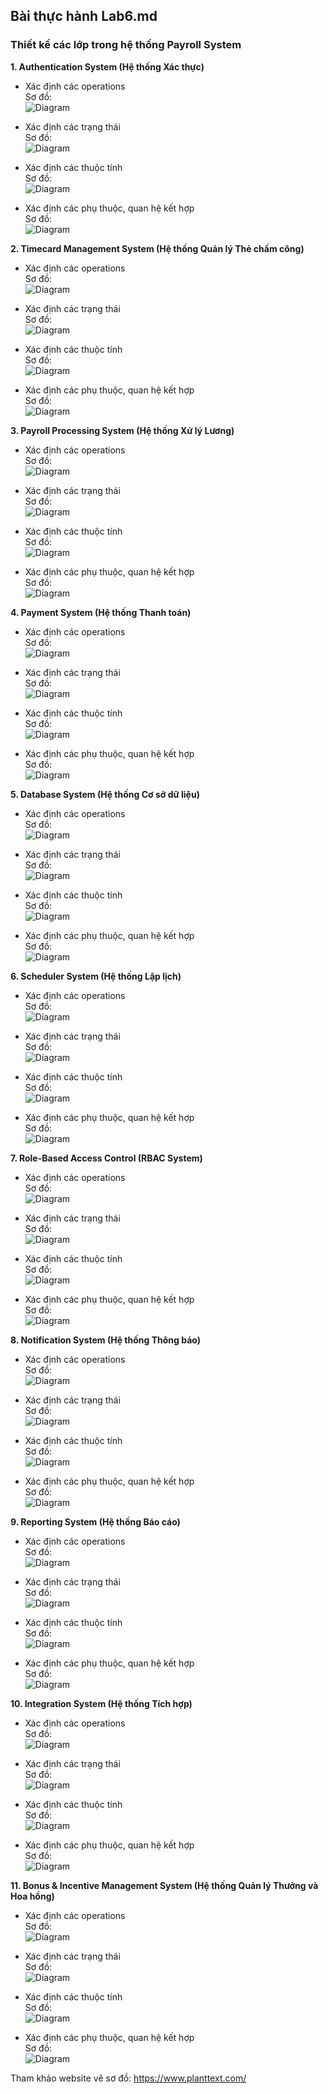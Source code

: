 ## Bài thực hành Lab6.md   
### Thiết kế các lớp trong hệ thống Payroll System    
**1. Authentication System (Hệ thống Xác thực)**   
- Xác định các operations  
Sơ đồ:  
![Diagram](https://www.planttext.com/api/plantuml/png/b5HBRi8m4Dtx55Ot9H9S8488WYgLgfKG7tNjEjF48jYHxO2YYfDrqIFr2hMn0oQ1glNAUJFp_DwCu-_Fhx7IHEfgMo1qZnDHyPJ86fM4RaW6-Av1xl07mcRHWYY5dqN6-5HmBKLHWFGnjmeRwrKA92TRYF5IIyQpFYvDuLx8j46YPXFKxaZ1Kg9XRQfdlApqttWI8GeW_4XqG0Vhn8ix6_70fOz9fNFWcb6YcU1Ba3j6uS8DEMV0_yMubG47QUgVNbShiG7Nd1XRazUQC1nI2IPzDBgkhnU5HXzCMDUE3JbNTdioqTRiuKRu8r5vAsIwrCuE95doNneHylKlgAAktXV2pMn2sHuvgSz0MpYfr_x4pj6Hj-xTblRwpBsOeD5zp64_xqvh9rZgXCsu1lbEg65U99CfNjPAmnQn1iOp2plqf8_cG3SBuxAdxMIxT_j8lO3YE42LirAXziyp6DmOD8xT_VEVw7gIBGzR5xkPDxszNHJwCKNoZL3lEQHhw1jUXT0OU6eVZ1y0003__mC0)  

- Xác định các trạng thái    
Sơ đồ:  
![Diagram](https://www.planttext.com/api/plantuml/png/Z5JBJiCm4BpxA_QCr1_e0RNq189BU1qG1nDlMgkENTPEgWhropZmIVm2VZGqTHD1ZhixuzcPLRu_lsRMSN9DhHXxkNY5oUGIverReNQov4uQVR-p3ckOmXtNV8d4c4Su79xwOE2_ZkZMBALU6Et8AEMH_TwZHUeO-_MC5gcL9R8uaj6DZtknAww5Gb010eJl3LeNIOO1cI9Fq78bHTYpyMNDQmJF21jkxTQG-8CgB3Frpxg6DDmyFu0pQzH3e6HRm1HNyyMlrniohHIOS50P0hypGeiagmEKxRiaSbzEGoYmHDbY72gI4L5Rh0uOD3H_tCbBsN8I7S8B74biFt8d1vTEDJuTp5uGYZ3BbVrV14F0yG10LedqgAuV-gccL0tzQrqPpsQTeIIXZgqe2yhZon6UmSx4H93qBQgp67i7aBaJKjyLuG2cKAwmNAThUECM1PZymdhZPwz7N7GHgPRMUW4sA9YX5k4Vy0C00F__0m00)

- Xác định các thuộc tính  
Sơ đồ:  
![Diagram](https://www.planttext.com/api/plantuml/png/h9HDJiCm48NtESMegoAH2tY1-iC246pQ8jPMCYHHtN7nEAqGucGiE19Nm77wOpSjoW8lu_4tRvwVy_FrFM8hZQrNAbdBR2aBXC6ujYMIhJ9fAqqmVsUBgm5y90cubId938-wg6YgoHgj51gt2OTLIieL-eePljN8TbWp6f8h532tfgBY6jQEijKctt-v4h0xmMjDZ9xt6RPyTemdIKvYs2w5KtQmjMzo9xdiR0DifAfoQR4XJmtcpT1ISJ-r4wqLIkhgZEsRezbK6KO6oME5xzslOKT-WOJ68HvU5WkzHF8OuNsAopisTloxlnLGaVq7LrDmYS3BxQDBZdIu8DgQpm1jCznbucmodhOPZKpEIioMpR0pfsSOCSwwSvheDDTRIcykNAVOfPn1DUV0j45dZpf_P0yCSomE6MJlE6J76FP0nMOAfyBMXZWCMFE2JVYc_YO6PWfWf9nR--5L6t-phQyzntICCEjE6EM7sEx8YVD_v1erlw1V0000__y30000)


- Xác định các phụ thuộc, quan hệ kết hợp  
Sơ đồ:  
![Diagram](https://www.planttext.com/api/plantuml/png/Z5NBRjim4BphAtYhKiJ9tGYCs8w1j6YBmaxGCokk9Q8IgPAK7Q7eb_NGJ-elTFcoATaEueCXB7U6iplayj-Vl_VQK6MwfiwoT-G1jbm0AMggDMX21IEc0gv80wQIp4TQ9LjGXeEsa4-ov68fXL6oha6HV24xmQZghp97SvBmAoFkLzjutcbGWZOm9HkZk2YlIOkWlLGiHgxYnn4dEvCR-GD4ahEJd6M_hQ9dfFnC1Isjch1n59EkHI650ch0hhnDZTl9GndKa40_O1eNPfY37MKsOz4_1_QJRH1Wrm9WHslEKD7Ni7L-HiD2oXgey0NFEpH965vGmwNOWDhn0aWUFcBfvxDY4-XnzLJVsJP42HvVWW25s2ThYoFmDOtTYyNvlB69Wx8idEGh56NwrB-WUKAIbYUHL7W8H_MFL5SZFHhCQtrEVDo1ujl-pQPy_FRaQXnNS8Z7AWOz236kTGTiRgRa0NiLWl3ISWLw42MOkd9nbeyLh5wCxKPDDhqsqEWC-mHgIz7rzMA-zD730OZ6h95XwCirmLrbfmguLEiQQdUeTCLRJVRSL7WpMX0CHD4JgfJSwsmy1oQJsOKpEILtT-ZaR9QTNxV8z28VyzDep7BBZGk-odWmnkR7utmRsu9GUzFAKa7feDYKOz4NQELaCgJrChGdMygcbPgVaZdLxyTOkHS1UART4BtMmUlBTIRUMrgSvZlESDWxp_q6NwJ1uIxmdoXULeR8xSaOdv97V0ng1DfBvwVvhP_DMCtF3hJHDoEEeMd-A-1n23EhbzQ7HsRBaNrCSUd4H35qiEva5VuTSuqClkBIc3ZfjQsISg5nE1IT0fmlMwaQJqY_smATvE5MDrbsZoVUFgJ_0G00__y30000)


**2. Timecard Management System (Hệ thống Quản lý Thẻ chấm công)**   
- Xác định các operations  
Sơ đồ:  
![Diagram](https://www.planttext.com/api/plantuml/png/f9LBRjim48RtF0MHJMt0kO1W66dQ13NGHH07w9gb9ZPXYXJ8aGkXoCcww95wXPAKIBqR0zL2i8Vp-3yEEVhpw_UTHMQmAYGX7-YzhbJEJ4rAni_i2FGcMcxeJqBTmoMpbhw80ZWp-IUjq6WfmRJBpNC4Z1wFsZmKfTGrm0hQ7_iyeqBXEajvUh6s-bw853wEsL1iLxfWb-TUQmbCXJHlvCsZjD8wajOm3t80Sn4S1XHLcJE4_r3IF1ScnI3HbN7RBJVWudQxiShLkW_we51WtTlB8Lb26kblhQ7xdrsPZFftz5Nvn8OQcVoYAsCp-Yerm-IBHe0pVXKMjx6iKsNg7Lb4cMxdICbcA68z3nlAZ8Y3BM7dOuwJH_YcpHdo8KWEbXjHej0gemS7fOxB-aEHLTwJEysxcKkv0F8CfRO2zOIcMqX8bbtWcbFKkuRltxtcjFyxRL2-LmZcbN47_h72ask_uCmJqaDj4GeYeWFT3nsQzOJXvCNHy6XqyQBFe5RetsclCXez9hMVMEqd3tqoceErpdkcVklK-OmaM7V68gVh8hi2FpOk2MlQ5V--SzqKAs1qk9p0pXHAF8CC-sLFehHaPjRUtavc0irePQ7pZkQ-Q-ye1KrW64TBVmWypSRDjo_pZRE9prymjYHoAKESYLsQnGnBBSn2ysoQmaCTFTJ-3lWePuGkZ90xbyP__lu2003__mC0)

- Xác định các trạng thái  
Sơ đồ:  
![Diagram](https://www.planttext.com/api/plantuml/png/V9HDJiCm48NtFeNNI1NxBb0HI8W54chf2h4moRIrbDXXF4bL8Kx6WYDn1SP9y-FOfQlMzllo_Duqlzy_AqSAgIuB8LwltkHYSIDVT0cPmln96RM74WnjJewWb4lPBQ4Gh2AuVF9JIFxCWNVM4DgYO41gUmFOw0oIUskehDDayIJQ_HYPGh7ZWp9v0PBE6nBXemP70QG_dNuWGvnguBgkSd_dWSI_L82PI3p9Ns4fjI50bP4yQZgqcdVb8Bn459-NFwkJlzWpsWoSqsO_bE30vF_OID9kQphmYiuKQMi6r1v8rex3qsPdiMmtnTUytad8OR5ho40tiEuoPHvs2w6x8FEPP0oAdt_q2hBHG4I6-i92DzkseFuC8wikEyaZ82-sDrEDXX2eHjD3O1vvP6fIV-XhmsjmxuFWxlptMJpQZ7FXTUFvo4mdHt1rGQE3PBcXXmUWBVVyo3LtDDJ0FGtT-_X7MmsWtfrnBMOgZqora32JIyER79zpDEdPyRwgZjPNmRZfACsIwakFsbhntyQ_v_u0003__mC0)

- Xác định các thuộc tính  
Sơ đồ:  
![Diagram](https://www.planttext.com/api/plantuml/png/h5JBJkD04BpdArgSWaJ4tOSLQDa31oH45d7kjJl927l6EzqEYbPy6GS-YL-Wn_WnapXeaV0XZvvELVLKLzvUNYzOq4jJbRCQyqTS4vpyDXNbw0kuGQk5Ygp0SiT2rGdycyr0dxn4PkWRVpehtfKbUJs7uTcWBKhgc-xeRqCiSwhgqks8hgyoC5REe42X3AxqzHGo6DkvTfQfnNkUObsItvgS4igc3cXzny2LmQ_kqnb8TwY4EDA5Ru5-wqmHuNaIRsZxEUBq007nkFWxgXqRSNwNw6SSkGB0_4jgroJ9ZxzBR3YDP2vWpyFeP8IFYXlNU7vm_f6A35QbGpdawXKcF0sJF-ImM2d7KfsnwwYi6vYMZrpynrubF9e1QNW2io9cZS1nsCj6DfeFawCOPpzIaZYgdjo7AUpApQDnmkNt8yUe4v5Q5Ex9BduSx7tM1Oo7bTPrRJF62LJVluyJhM0hYJpcml1aP1Din3_OfUyOqEJisP0PRkrJv9LBO2BUVKdjecLgX_F4voFGC63Hx-b_tDFWT2kfyPRrlIk9W_lhJuUxnLt0lVKkrnrGxuVvc6onBqdTkz1o-1jz1m00__y30000)

- Xác định các phụ thuộc, quan hệ kết hợp  
Sơ đồ:  
![Diagram](https://www.planttext.com/api/plantuml/png/Z5N1Rjim3BtxAtYREop1paOHjDaATC0m56s7dLcRSOJAaYVAwOnXNxR3Fcc_CCgs4YUrr-OGnERZuoCVfVpz_UU2FJhVL3f9ti2zgYX7LtomnZkhDJb8rxOn1RhsBCarCazXVYRGVKhoCPfILMlR4dqgCb36dsNxn07Sr0LwskFzyEE0avITLKNoQwpiZjnEvGJfKFvKLOn7IRMpEJ6_eaoFtw5MB-jQMwi9pP2JeyuRBKdNjd4ydR7H5lrnAxTKMrRUkXRIZ-WHBlCWzRIZ4ImsnRYZ5plPA5Eiswkz3Vzpv4WNf5V6A__CyA7y0aw8ublnGn5dy5cnFuz9GkNQrI09Y_uv3TZsKBzxUQn-FzDxwr7tWvqUOvSyfxaFHk71s0narZIys0RURzOzKX6vzviyLVFgXoTdKCDTovugJgHzSXkKXRji_5RQKZbwPKqVtniMj-ehaqkzVIIJmPsCovIZPP8A1xeRRCFXkkdNLu0dZDmyLCg_zlJSakvayLRL34_ARw6Wcan19cy1dRDFd4mSxCLYzUnaPN1-tZ2jLibfP8mURMr8m6wrHpcZ-3Yj0zVaM7PeX3x2z9u6u1Q54jBto-NRiz3cPLawAhjEmOrQFl3OnMA29vUEKPcWRspoc69sF9E-1zBeESYmtCoqvbmE-Rt3lQGlrXCdHhx1gNBhmMwcxk4Chj4KcbYaVs-8FSF6EeZB0HKQBAaIkSiPieF9WoRX4ihz0lE1J1vnZkR8_QWf93mW4tHRZdatsYE1FCSdB4BfY4NwYOHtGfVhff3XnIkeK-p3lJ5B6BqViSfrgNQgQCJuK22IBPFaGWvA-8Fy1m00__y30000)


**3. Payroll Processing System (Hệ thống Xử lý Lương)**  
- Xác định các operations  
Sơ đồ:  
![Diagram](https://www.planttext.com/api/plantuml/png/Z5LBRjim4Dtp54GsjG7d0a8G16bJr8i2XTqBJEMnGvGY1NBSGYXoiYvwf5wXb3YKB95Egeti-Rvvyz7VttyUF86ZSwE5U2SVxTaSm7MYXVexd53U9CcD_2LaU6eDtiilq3chzNjhg7-ZOsryQj3rMGCXcwsmQRNj4BU7IYf3woe5k70weK4NV7ROMaS5bwWOF5x4Iu-MqqzWML36og3i5QnxqA7C5Qa6Qt0XwrV-jP6rRHhblRAcaaTjWJOIjBO_mTJ8aZM_BoBVtTKEG-3x-np2QdrPnvCXHTr4oWptY7R124k_WMVeSmGPPfOlWREOB84knSchMBPcasFuFygouXiqj4VtGzKuSN0X7AbedQtHUzQksWXi930quz5QZM2AHLn4N2r0y8p5vF7F6_pxeUuFIA2qh-IUd3AdF6rvgZTbTmQrDOJk23rXQHRbPp1XqliAvBxpX8rGoKfkazLa56t64av8oUQZTKyCfh1hoIe3mlGLaYTYvncLKQJY9NYhLSjKaR90Ho7PgCiAZ4U4epFhXQJSw5dpnw9Z-qVENn-0ONC-sRFpyyLv3YBTxGAO91-IxJ0SWB0M_bcrNkHtzFQsS2va9SyUhvbdR5GZ3rwwMEWLptdJgh5TNhPH8t8iW-FLKUjpavVfZCe345m9aWvSDHrXpmiX5ejV1CjNO0vswJKbcPaFTpOZhdVWhIzmo9e5zC0eA3C63HGUhMk67WlnWERGVrh_0G00__y30000)

- Xác định các trạng thái  
Sơ đồ:  
![Diagram](https://www.planttext.com/api/plantuml/png/Z5LBRi8m4Dtd55vNS04M5HMLkgg4IdTL5rOoG2H_g3C18TIJTT4ZzGfrdCJnBoHiIZtptZpFF0z_Fx_h2gd2chCi-tZu9Clb8zdIgvACRPNCeQfASTXTAmHELkIL2de0bMKQX32QUCk8_WHq6ocm-QlXgIXbUSqeoYZAGU0ErBdCmGkzmKagV041oi1CCAgLhg6lSgIYO41EROWe-AgXGezaI6z8taiEELL5smEZgc_B0P1W5oO5HNg7PYCvBtMpfF3WkJsU8dXYJ5weoC73q_vq2jwqRwMlYxKI9EzYKFIDyDeO3JOUYUQgG1XuSnhsqSqSgfzQNWlIez0D4FjIyUdwmTpD_SrtTvXDYc4AiwCM19YPvTr7qT_Vq9ZkVmSFnB7ZBV1m3kKPkhItjdT6cpbFkZED6Uwrb-hI-11bucr5oWPp-ChwG5z74rkpM5bx9Rar_iBnyCACr7hIC4UCSzpewdMz56oOTb1TZYOi047nKe3H4TgD0nvbqKxQHwRSqTcwgXaESa9R-NgwSsYpKWvjP3ak3G1J9hKoHdTIQ3DK9PpXMPkp9JN_9dQMbnd9yFEjYcYbpQkUMddtwuS8go3SYVC497Rc_Ve18733sEzVzs1jTVzfEwM7j543z7NNUkSqlzd_0000__y30000)

- Xác định các thuộc tính  
Sơ đồ:  
![Diagram](https://www.planttext.com/api/plantuml/png/Z5N1RjGm4BtlLunw0cdR3yW1LG84782gMmckKsTs4zMnW-sqh11Vm0dn0wnG3o1LeXAdHeX3KFyZNy0lCCacsMJZfUIGMEFnl3TlPfm_-Qz3wz2uB96J5CKPBWZsZd1fj9HmPBGWQsErWDdIEahsuDra0lm8YTP2u_TGArTzoV0sT4-4AfJK-1pJcuoikqT9AlMIA837pMeAAIwFoCGw363c3AFTXm2wSpRLob8TzxqF7AN893ez11UDcMOeqIozk2vEIA1Xs9DcDGMXaoJcb1apWBdKwAQ0KkeBL2n5OwhurGilguIKcv4vZmKDAALhDHiFBoDCTAPS1vokNP-JYqRYL1kxnJccL1ltX1IPaJIBjNLJcShLIyVMslMI7XmPexOozk3s8SJbo_ahehCsWTwUqmxbKvqPkrFGbiqWPcR9F7iKGAnSpwem8Gy8C_QP1ydrx5xHTxPVMu81FPuebraFPiBrvmdxPzH-OVylgZEeB0h7JTiNnK-tgjmWR5lu5txrTiaKKfZLa7QyfyWndgUaumjZFzGNQl-1Pve3CEixmpOSkfbcqBkZzQSm04igj6rfsy1t1DcUeQ2Rd3fIVKEQpIICCsW3TMCHL8rhktk7HyFX7MUxzWysLredo5oRzdW_tIqLkcRQba5eDOzDiX5qE-EjuZJDmqmCrJJMsTSqwlDAEm8JBo87UkujwKbnfI8U-sAbGDv-lrtnhoKiysla9Yw-AN1HUPE3uFTb0gBueHPJY3H2LEQVsFMy-0mfhoz1i4Twu4STblvriHBm-sEPVs3aAi3RChy2MVpaI0q3His_2lvWIyuNUTmF9-NDIiDfUVE5WxJfL12d1Ti5lmuctFc7h7hrV_qB003__mC0)

- Xác định các phụ thuộc, quan hệ kết hợp  
Sơ đồ:  
![Diagram](https://www.planttext.com/api/plantuml/png/Z5LBRjim4Dth5DpL0U8SG0YCj4sR56YAeiu5M6ai4wL8bpDsOWGzMHSzKg_GuI-Y9Hce5vOqdC_ZUpFatzz_Rf2aetslg-gD-2gFpchztXhoJt1YySxkJIlTyQ9gj4ISSNcfHFZjd6q0CJaieDzfUmJurDP26RgenS6gDlbsOC19WkJy3NRMqKn8NAX-bU2aRlPQacLm2SKOs-2HiJN916kfUJCBKZqqqd6Tn_HsAHhRzmfHMLEBZRQIBeNKsZv9mzjAfelqV4NKWw4rk8DgO0vEkJpboQ-EDyr5UwQSXe85RGYKmXw0jhQT1lV1NeirEMMw71tGHYxl8lDsHjgnmyj8hAHIAqdMuhD2kaw4tx9bDLBhWo552Z3bpZIdf4l1Ut3AyneIvMMESiVLMBH7IrBVsxt3HId0YUWUmv3yb9PanQ1zJX1j4uMJVT8CivYuzWoYICChc8Qx0hoWKPEK29u3cHlhUac5NX-LXiJWCu4pKelr4Gbwh7Wdu3QIModJzI2Dx20qMV0f9AFiCpDLUSdN6PBcTZtDbBhrqKc3iY4cv3yxzYHtf8HtEChke05rW4B3r5w5PTJ4J3w3mAtQeNXIj1KjxC2qO9gZaCxP9wocPzHokPev7MfnVRr7MAtEHvG3xDsLuQvc-S_6Z8TeMcEex_rV1-F4iInR8ediHI07-yDxZmiE80QwVG0oIMTHdsqe7xa1QhOSolI_xJe7NL20jIkacCbhbylJtVb1aChWW28ChVTB8-Ezycc3iU8Now-LuN_XLBSbOJSpTr0jxgLfDQ3OnJL6ztCFI2ZOBgnhjlmHqkQEPdQkpkGjEoH_S60yFyHtYS0fZSYN29PtnsKeE1mhCpLEUofI7e3xXNI2Hzm9Ag_ccSjkaxpJlhlBH8PKyRmf-GdVLrLrmutXx_z_0000__y30000)


**4. Payment System (Hệ thống Thanh toán)**  
- Xác định các operations  
Sơ đồ:  
![Diagram](https://www.planttext.com/api/plantuml/png/b9HFRW8X5CRtd8AugIwymCGOqwOBDyRe2IY-gKG6A31D9eqdww97wXKA35AOih2i9k_Vz-DxPBu_lpR64ctxZYFqW1zbBqv43qWHUY6lW6Uto0n_8EmEvSGOl2T31y8-IM6rv1nqp8w72MOPiH2hveeClghnRVvZqJWXoO68q7H5LwyTX_rAnq1L-GZwdL4eP9MM58ovKtKygnNLu53Nwyda-I9dUnQMsS4D8EAo5HPqIoYWaQY89I03uXGd7k2j1tC7K0PJ37Ki1SLUiyGP8V9GOb0-wCJe6UZbN_Bvk9jwmcdmJbhMCaeiam8V1sEXGonPiCtJOxPcYrjlotGNgZnSCDyIsvi4bY46X0FmK6xEJ1dqzn4kbzCruWRt1bBjBUeBoxqr0StW28BrkBHQO-5rCxeS6eFFUCvQJ9JYpe0N3elQX9f3Km2QsODArdXDV-cW7vuzf5PK04wB2rXK8wcwMCAPi2U4DYxgVnq_0000__y30000)

- Xác định các trạng thái  
Sơ đồ:  
![Diagram](https://www.planttext.com/api/plantuml/png/V9D1JiCm44NtFiMiaNg1Bb05AnQWY2uH2sDFm6fYf_O4gQeu6GkEn1MmqwRn92vPUlwV__FY_7x_R099JttR2F5oymghrIrKyj2YfUqX4BQmXaTfvJjw8QAKS3O-2eZFQBsJTlTW2Nqj5R99vKtqeFyqSJ1Cc7RG9EqQ0beDtIa4FEvx30Jau2tg1sE-AlDrwJWPrGUg7PWQBA96VKhZhHTTh-HUiR86fUI03IgAsMN_aoDJ6oN9E7l1pFALixNnxQ0GNoDwNfcZtqRxEUdv36ssCsTOK4yaFLBlRSOYz0rDBTZR7vTVkHf1bCXeuoCPqDYvO0XCcB5Y2vQLqXZrPUDKge1qoUS-e_eVyOIg3_7AZwYOST6AMITQcsXCFzOV0000__y30000)

- Xác định các thuộc tính  
Sơ đồ:  
![Diagram](https://www.planttext.com/api/plantuml/png/d5IzZjD04Exp5AEhSaMEtWKwWP0uyQC8-mLMzjYxYZthsnq7HOY2cWfHqX0eQQdYueeyYP_WNe6rBt7yTmInbJMxty_CVF9zUNTjMHWkidIMYt0b4eIBfTXaI0p-nZ9c5_1XDWDtmbHO2uVBvvhOw3H5uwwXFOeKAy5uU3Ld8yYAa9KcxmWDJhNBjlWERQx9OiFriIluJD3gXXXDB4BiYLcag8NV5cZ_L-_X60nHhV7KOAnC9chOt1nUZ-2NOxzBeuXzD6iri9lN5muVIWnNSypoL6_GKRuuV3bpQwsY2SPH7ntU1NHwleayjmBkN8fC5yGUnAaMtNh-mFa6MMe7yjcPInwLFhRRqtN1uSBsiFzWA4DhNSeUbtohMSKgR0O_DSRErdixEh_wuNJ7KLv4-ZqjdWuovpMQzZWp5vGcR6SuUZbeAUfYJTI4eCVKrsnP1Wlm78OBGoStOMS8PonDZNRON8-kuIFD24Obaa77ez6ygdPt35ILNnG80jRxxmJhglocW9Bz3mBf2WdS5W9U1i7IVnAyzgycU2T2xa4WzxyTc1L1eeI6g2e_Xn9O2fArr9R-GjMPsL9Mkv_EIbL-LS1L-QldpRdzv49RxRQrbjnlLLVjQkRYSkrcLFyZ_m000F__0m00)

- Xác định các phụ thuộc, quan hệ kết hợp  
Sơ đồ:  
![Diagram](https://www.planttext.com/api/plantuml/png/b5LBRjim4Dth5DpL0UeSG0YCV925DwvXTzaDGuqa8XAfSaPEZQ8dww97wXKwb2ZRekIczOwQptjyyuR-_VFNFP9qrDPLadmGMtcimT2JDUHiLO4JYqVRcaowuqsYAeaua_8z4TrF6qrQ4eIC1THDPOy0wopb67qKikPUb8gyifAFDL1fEROdfqrnaug3rLdefQp9jQk7LkIaGQb8MnEw3Ua_FEr7QLxNXi3bKe5O16u3ut5qO8jWij1-1rzRG5f8fJp1jSbjAXxEXuWvG_kMEy366eIUmfRlG7jm1pt3O1GS23J-8pDG9QZNTyGQtNPZIUTQIQ_6DSIvd9cRF_KoTsbJ2ZKWoWBY2NKadWtnj043tkVpW0BEKao75W8HKFWwkd3unjwa5WS27hc7knZE2IvCRzFMB-1E9NtiXUUraJL4dvrjYKzHoGdbSihltohY6dO2zwrIhEF2kyRQ2gG90dvZHnfPYVqH2MfCzCcYF1o_MbjdVIKtwrF-Pjr_jiyPPMIHCO3neUF_6M87LTSAIzsWUDDKYWmQPWf67OLqphvXCdqybijLjA2fkBjh4LQhAzcZPVB9sXpiw_NykLNmPVqbhyDS6O8lTQ107ppaNFC9wBdGJuwhMAw7ed1GT77XBgLBBbV9BfSZh_iUx4oh_3kRTIfpkx5-lcRaN5zKW077DTYZCprUNLO0XDD5ISBcCmzxAZuvVfsGkaf19OYcJ-B7gvFbzelPzLhWAUHwIwB8dQsdCWQ_tqReiGVsh1IoqrNhODgQRBVI67U9lD4TEsRT8ojqBZBDmoDlJOkQU3-zsGNxBOjxpVkcvpKGKXVlfoSrR0mJI-uvq_-j_W400F__0m00)


**5. Database System (Hệ thống Cơ sở dữ liệu)**  
- Xác định các operations  
Sơ đồ:  
![Diagram](https://www.planttext.com/api/plantuml/png/X5H1ReCm4Bpx5LOk9OT-04KeZPf3f5QgalO1BcnIjs1JUubaLNbP3trIlr0ROuGXg1p0pCwiPs3Xz_jdhP4fRAgIa1kwaOqec3AaPla7Em5T16H1lmYrHruohUaUQgavIcKws1ydmBkot4CkLQ6JPKeVkCQLlyzYdWStPbSal4Wf5sZf7XmGDJj3ebeqL2tjBBadNSZ5kTuAv6XI-gJaE-Juo8IrNe70UuRibMaWtlLilG_Xzdlc5UHC5GbsYvG6QBXtco8KDcPRrQKq03OFzCkGAz0wuMgLAs08MJPlALcEiZ6ZP5cE4yLebAEh9RM_zYqc8JhydmmTwqg4sCFO-8i6DN8zX2BBhf0qzkHb4wSEt1Xt5go2bkaMAJsWukAqzBAfnU66mTzE8AWZowswzt8m6g4YF9JeBfHyfJVxsO0oVSVsRc0YclfsipsK3BaK-etNcWo-djlRRB99shRdeCdym3hTe4rAjRs2fc5cQM6PP3mUSwfkHBmeUZjp2lVeFNtitYdcVK-CwkiDHiOdJhauIbMrp_HgWoX4x7ee9MiGXVlt_G400F__0m00)

- Xác định các trạng thái  
Sơ đồ:  
![Diagram](https://www.planttext.com/api/plantuml/png/d9EnJiCm48PtFyNDI7s13gW3An9GCI46jpwgeCGkv_CGLNso3ZmIhu0lRkgu8RIG9PR-_-xxxvny7JuNdZLnQ6gbNcvUOJQxXJlDUgKzBblFsC0SxhNL6oIbefVnNDyfY4zV_43k7TUSIXgqtBjBbsx9rVMFshD7EWcTCjcpyp_XrlcA7RKngezl1AuQN6ioOA8njIY1KuNRP0DjZPo51PLzSrsFOR2f1Y5w4lMAv3Bn70WvaBqoSr7IfprLZ18Mzfnjtr_bTBxoLfSod6Y_h3XxHcJnf3epO9-DTuauclQlm68xbsXvMVz13RwC4lGOaDeZw4FEcP6b4ICv2NseMI0Bj4P-sMy0003__mC0)

- Xác định các thuộc tính  
Sơ đồ:  
![Diagram](https://www.planttext.com/api/plantuml/png/Z5MnZjGm4EttAqPNxHNB1qIdrHLNWCH9Y8CFCCbSOd3iFNkoKdIYvYkGk8A2YYre80N5IliV-mNy0hQJtDev1v4YSMRcpNip7YT_kj-NXfYcfXQB3Si_i1BXx8eHUySCmarh2Eipk5yim5wvOCR0AwtUOqxNJDhW6YKzXj_xgFuoR8jlU8qvquKBMDBmai5eFeSCjeeN0Qf4Ya2DGVtYAWCkoKMFlW1nSP5hP8JhzRomvRa7V8ogOArMGing3_pBJR_EHb1QU8YOw1vSCx9Z9IcnRsswMQMZqvDcFZOjC0eCr3bxMbh8czBr6ZVAS5AwZLJTDQXRp-HN6ToGvh9qNCwQvZhbYfdiFd9g7xS-85f1OQ4-9mP6KiJ4SzLeay6jK8m2Nr1vWcFOYOXYYkYjXWdc2flcjvFY1kyQgLB5M7U2oJNsFsYSLR8Qeqozomh55C7ywLojrgSkPc1igz7qcCbPS95ZBwB0Q0vTbAyZ2Wb6mgUPbPFvCU5eOFmokEraoIGJVIVeS39daP7W4yprjSTua5I4e7bP4QZRVqf-UTWrGFhOVOV2tGG_Tf-ifJh-wY2tzwyrvFiVidoMIloaZ20TLGvcUo5177Q71xlUxh_0fXfUB4NtBRSF9Yixuli7cQAOr9lEByl3xjXzvb3iVpgbTd8kKHRk5_0N003__mC0)

- Xác định các phụ thuộc, quan hệ kết hợp  
Sơ đồ:  
![Diagram](https://www.planttext.com/api/plantuml/png/n5LBRjim4Dtp54GsiO4u1n2A8CrdOQ0fZBX5romrjjXAfC4P9H2AdAoB7gbNw93wItOQe8iQi2qzFWxVFCwGlt_-kaPIdieY5-9StbioP02bigcyKwI-AWGKEbU8SkFTDz3qeApQGm6MMeBy8IH_Lf9C0Lhv51FvmI2z-zIyNyLnAL4zGOijMd8YMsYPo2TdqeQy1se7yAQwBmwvgm0Mq3oiUQAnj9mjzI9QlQhoBizdAWyr_WZQzL8tGt2eTpImyF4laIDqfdiyPwBuGXx06rS7sSJ7vIHWdyDd13zBe6ImrHq8GxdXVH48IPmxanR0csgTHaxlOO3xLLipknKdAJHegWYIK2RG09ahFNvn_ZimRvSxHRFTg1FyI-13Qyp0exR47AcSmLdyaC78eN78W5XLiDujUMFttKg8pt57Hp0hxPd356ejtJgnT-wcDe1D1zXBQAn7o1KPPp4p1nIdEycjLhtxYJn3SXxmJ4nhEV36ZWx8ew89pEZDWC22rfR0AnqqoMT3cNIKCGah92XGc32yKnewDRtORUGq7ln3Kx-fbNiXJRhidGP4tfWZElvNi_OgtvVi8v-YEcxt4OblQT0JpNakRvsr43SDnScDMQskNZchkGmuUbzICp_Zz4cvTPEEfXTcZ6gkexFaZuxu1h7yAxtPPoJTxbLrDOZTNH9E6ILtpdTd1LvEmytKRcEXjoTz3771PkgyJ3dHWClCX6weuasdLQxBfa6dmIU9FIZU4_vYF56aqjgLbkeBKutCuVLOTH6VBuMuvbCXtB9_0000__y30000)


**6. Scheduler System (Hệ thống Lập lịch)**  
- Xác định các operations  
Sơ đồ:  
![Diagram](https://www.planttext.com/api/plantuml/png/X9DDRi8m48NtFiMecoPIkO2542hjWYug1Bs0SORWujZHsAaKLPoiYnwfLwX3VY24j5vPdZVplfbCVhw-vyuByaMc6Rk7HrkOH539SY4F8aMuQr_ku9D1E58Bv-35RZToZqcXaPf0VLpp6WJHkzros7XI9dq0hpBay2GyleLRp8ELrIZCHMvGfYdILUgLzCYE5UZIUAITaCXKUuFbfdGUiuMsyj35ExeK_Q8WGkChY2W-mvm5Ar6IrNeWE5a-6wzyoQ4HhSXAT2uGrhQidin8jCF8wq0ZYmQ3c4ubOV2TpSPAHN6VvzLwjLDIU6LD3sKOw2WSccIDcJ89KcGkT2DJxt4DwxP8QzIdLxTNkMEz9PbCPYCVY4FXy8PwR9AyNHG7UIs1i2x3_1ljyrFZ3gXfdOrv_9FV-Ygpin3Pl9887RCRANztGYXHVM2_8cFpu5BzaRy0003__mC0)

- Xác định các trạng thái  
Sơ đồ:  
![Diagram](https://www.planttext.com/api/plantuml/png/T9F1JiCm38RlUOgSaVO2Ew0Xk804cjWHSSWIhmJIP4fSf0hnP1nu95u19wHXQRCUxS_s_zlfpzVt9g3mEFI6iQUBPxvQNVATV04r6F2xCI3qVCtlXHKTUCO8HbW07upJLyfJyDeu-NPh4Vn1IAY0ExSl7LZAj4eMAEb0hplImKEEAVxgzY6rgCXOkXMZTyPilPCGWhPTSICawlVeu_Y7y6DXsgqU7Eg3bWAriwLB0AiuwXway8fxwBLLvEUpBAdbgTxK3L2Swe2qAZ5IKpL5eZOA9NoEnTBOOarJSV1sOileoa0zyYfx9oIShgAnqGfTp2HiggQjK3GC1lybdDj-hIQdCqpDyoMcooHu1hNSfyHSGkDgiuTA5tpCTpj_qFG-Jyc5W0azKR2XWlXF_G800F__0m00)

- Xác định các thuộc tính  
Sơ đồ:  
![Diagram](https://www.planttext.com/api/plantuml/png/T5H1Qjj05Dtx59-i78Xx0152m86IKag8wG76eszfQcb6p8mCfdJTHLTTbzAOq5rDi-YcrY8B5Tz39-WL-cUaEfAPQ34Qljv_x_qtW_vMZvV6CctBF1iLZ2zPWd0ouod6POOQPcjZCJ-1zwCHqCCpPanNd6QABw-bHRrW70a1XoT1EosrHcclcCNnAKJWDaF43LjhbMNF8SxFkKOgNLm4zSQd7lkXx-kLcZyvx_inNPK0utTg7i7CQY6JCx0YnrRPELWf4VUw29Cag8-Q0i2UrRw5eKLnIAeR_4OhZiOGPJlVm77HVkoWuvZOdtnsrLiqXP86moflb1KBmPaLIWO43Chu5dCXOp9Q6jGHlANr37AIfKiG7BSJeNCLTktnFSu9E9hhgyYPEAfAbXyO-qp1cpIP37Ca1nJ7IiHeWBVNoX-SPnW0NUTpwKR_pzD0qKA0JZNC4SYkrwwxs0xz0RXZyVb4FkbUarNjw59P1A9CBQX5E8W8fgLCW3UxxmNOjAc-2aW4av2AfleemJQxZO1LVGSogU_MvB3PtKEsVzXlPF8Ye7AKwkjcjoqWQwfFFFKqotfBkrGHhmLURpWjlyZ1okbnie1guEFFv_hUsoiXhN_8DAGPpF9bKsq5KNdsURrH8DDczvExL_MD1gk-21fg_-2rulgtcuVkp2LbwVvK_m000F__0m00)

- Xác định các phụ thuộc, quan hệ kết hợp  
Sơ đồ:  
![Diagram](https://www.planttext.com/api/plantuml/png/b5HBRjim4Dtp58DiuYxS0sXH172xI846GNm2cXfBR2YEmXcbDOgUh8iUgLVeK3zBhhEe5X90llTctXjIVtxzlcEnIRec67CBNwoFiAEcfOXHsBXWcM5_Oi5c5yWztqV1TBGEuOU1_gbGTbrA2lze1JVl2iZVSTFpepsLzfIN3qG1RJG_pIZxcGvxLsFP1Kop78yhkhdvIeSYevJyIhuS4VWTNISJuBuim4TPGvoD3iDrX9Qt1vPadS3Snrp-Z3ylFDW62zXByh5Qzx1PY0vQQZTHoAKL8nZBjVoRl0SIV_JEYgVu7-HRUCBGaxZsBPjLfBJTzlm2RXeRROLyimPijn-kprOPBnqcdnbQez_GlBGCVFDI0qcjTEwfRFpC6zq_9dB8h74DwhE3TjWOOKiZPurb4XTqraYUiF6nnBHfL4WzJODPQ2rca1s-rPIQL6PLOLANb_bdufLEbCFzNDBOHf-F0f5Dr3UeO2r0n_NXBlHYzGC03Muwuje9s5YEOytPAasF6x-_a5huAU3JS0WOsc5roZIhgSHqVKhGM_UFqgLB3M_bHliZmAODT48jSIGTSeikSs2OlqgQE-Na_yLV0000__y30000)


**7. Role-Based Access Control (RBAC System)**  
- Xác định các operations  
Sơ đồ:  
![Diagram](https://www.planttext.com/api/plantuml/png/V9DBQiCm48RtEeN8fWaq5p0Xf8L2ioYKX1vWAazi4LisqhWXb9oiYnwfL-Z8TXpvGRmGziolcMyU_llvtJW2IrMU2V4WdulAn63FeWHrX0Jbx6gPoMyX-L4PE2TtHOPlO5XXMtlpi4ydndldbKCRoGy-7wLbGoJtPBL95X5duMymmRq4QN1fSTK7gjLAMGJ2zJe4c2zgoQK-0yPtjBbcdiBiqNvfXJrIbQ8wtYGzN534fhl00SeeJmTqyIrzCQJft8GM3Pb_xM1yOWCv3kejMNWgRFmABXsumcwA4OuFFXy6VPoCDnXCmxirXFO0YkrF5QN8-0fyF-J-x0XpeQy2kUqB6dzN6DoSU0TeeiqrnmwpEgfBTUb4k73BPLEbZDfzStKTJemd7aZhWJjPTXedfldzdJ1Tv4VKN_b3OTlK3Duc7nAEOIB9zJB2ILCwuVP1VQZb9pYCUGaLygwemX1RXTYWYVrV-Wy00F__0m00)

- Xác định các trạng thái  
Sơ đồ:  
![Diagram](https://www.planttext.com/api/plantuml/png/R99DJiGm38NtEOLtI4XpWLcWARD6GenO8HPHnhGHRJgA7II4E1aBZiGLYDDEa_vqL_lPx_DJ_dv-3yJQS-XQfLvkNs6tkuEd--fu-YJ63lRmJEYLYYB6il6b87xJHD_YWtQwZjgo_eY-iqIsToVq7zQWIkr2lYsBlZh-rmwqEuDfqBo3ZqEqELu5Rj2nDPfbnPLyt93cW7i8yH8Q0DQ6iaUezwERDWQ9mDkwOLBVKmA5zJo2Ahb9VsvzTKxYGfGDFNBmetWOxE8rO7htPdsNRie0Q_8vnb7eisYwHn1k22vJPuXoALzHvG4GW51aiHdx8fGiGNb84arHAe9P2bSWUkOMgnHQ5fW3khCytty0003__mC0)

- Xác định các thuộc tính  
Sơ đồ:  
![Diagram](https://www.planttext.com/api/plantuml/png/X5JFYjD06B_tAJvwQcLRz1gMikrw4L6qLV0wJAR9iCbCdPbKWdWGdqFOnOCW2EhD3U8XiE-H9zXNS6QQf9DaTiqXXtw_Vz-VzBRuUoOL4YfBaz4EuGiK4HYlUK9cAoH924kCYPHmpfaIF879UhKyXqqk5KcdOtW_6e5-S88qnh2U8QOLX2v0--WQZPYfJZ99H02lzVi4j1m9OAC4PT4qW3sdeKF2CS4NFSwqWJkuqrCi259aiN3z9rCB-U36Uq54IdKKpZP4x2acdP3MxmZf9YMIPmAxQLTSco7c3p9mwiQXJ16nHJh0CbCnOOfYf0pOJhKxkYE0c2ms5aDf6-K4ThgtTro4zuOxhk0LRtN-juWwhl5NkSKwsMPW99uy3amxlL_TW4x9zV4OhEifTqoQqG-DcihplbcjwbxZRBOuv0_gIKWR1XItqE5bE0Hx619sBGQsN7WTXZA16OVqWiSFv_C7uyOajPKxa8zQM8natO3-Caq7zyHtQ8CMPDk3dzkkmilbx31Xx_LQkjE1Cu8xySrgd6EN1ml65G51erW1t_PqNsRLzHS6IVa7zkKbHEKLWxTPNXKVcKxDWKKtFwhYCuMm_CsYkKVFjx2dj2e-fQ04QiMKo7B0rVNtdNuNNr5FsRXpmEKL1bLUKbtDyl8Rynbw9n306ykDg-8dFhQoHrGxbx-ylUWRFoCiD7_Q_m000F__0m00)

- Xác định các phụ thuộc, quan hệ kết hợp  
Sơ đồ:  
![Diagram](https://www.planttext.com/api/plantuml/png/b9DBJiCm48RtFiMe6q0gFK0Mg1LYmQ8LQiK1J68QYsGSUPnM5Uh9M70ahi2Cy-o31LbOyVYVp__C93zVttCAseUwB9IwWQMs28-kh1mQ3AJIGXF1sXLcgL5lZOTF1V7XkDsYdDpMP7m2hxnEmNCWYGbt2UoSpLfvcflqOv6cXkX4hzDW7IQm2TxYbdFU7ETgL4VLNlvYV6dvCeSRutSsDRs5o1oE_ybTr27d6csgHRavK33bKDrmQ0GOsQXBqn6dK35axtmskaEKmmMowu6I_ynQYs4K6HFRyD30WIIxdYI2Kv94LcFIKKQvDaMiZ79RaRfQxVtzG-CoWScuOfgeySX55Ys8B8xzYg3ZnA4Gzrz6FL6Nq-jeNJBdS2l-b9vngrx46Lpboh5TXRo2jziyW7i_epTl5Bl4lZ234ujD6itE69Tc4dX2gZqpP7843ej3nz15uVOcQx-w2zZLvYVZS4yLVssF6ySpfUO6C_a_Vm400F__0m00)


**8. Notification System (Hệ thống Thông báo)**  
- Xác định các operations  
Sơ đồ:  
![Diagram](https://www.planttext.com/api/plantuml/png/h9HBJiCm48RtFeNL3Qr4Bn1LLK7gWWK8KIumTORKnR4jZuCKePwC1KVY2ZZf0pjDHIlm8fBduV-R6JjV7vypyk1yLIh6hlYjgNGEhcOMn2iKo0Txou2_CnwMK4347uoNBrA0bqRVWmwHRkVVBaATnp537Mqoll1EwkAQ-zhYVZVAWhfH23ewPp8H3i7ZTDedEHorePls6z7DIv1gWUvD2Zp2Qfr3Xq9QYTh_m52rNAE834kJr-VInPAdiExqZRLn6GbRBiagg9EkbKWK2ZqNuaZWGB9fXZlNNlgc8h72l5Be5ZLvBDcMhcCzi0Nb8lJwrsb6S8dQ8zJEA9Le9RP_KtgM9GfmUIAL6l-izOIgzTDAMc9zps0yJcy3ptX5U3hs-5Ri4he3QOBx3idsnH2FAo2MTldYz4xdBivdi_3Qcl_ADm000F__0m00)

- Xác định các trạng thái  
Sơ đồ:  
![Diagram](https://www.planttext.com/api/plantuml/png/X5JBJiCm4BpdAtn6wWzmG4M80mTGHU24E5ZEbbfoRDTsYYh4bt7Wa_W5DitJNZVD9L9sPdOykyxVp-_Q1-v2KwkYUBjwPwlL3NioGMwbu44QNHvzW9fTirSFhYWG7207-2eOFZc5Hwxv1tBdzVkQIrM2EqW1KU51trexPnUdSaQFwA173xfYq7vZUgwn944weaublLNyoAHUSMjZhKMnKkoWQXIuCJO70kG1y5rBNI7CmRu17nPbDlpeZ594n7RVcJ1wArrz-N0liWR1NKMKGbyOVNNdYl9i1Tgvp7CzeMXa4tGfkk_S_WnsumNQE2F0-sGkEwuh1P5eb6UEDLbp41gdKxQtHdkOl4KHnAPAZE5Klh1g4uuqxnX83l4Gn_OqsyJ3pdmkRskD2M2YdPCKlPo6H_ZCIxhDYPE--ZniTXzATjC9c1WXjD56V1leIFhwtIpFmSlP2tEEHsnb5KPhoVsYtj9mwBqRt9nFXdAm_nefxK_x7m00__y30000)

- Xác định các thuộc tính  
Sơ đồ:  
![Diagram](https://www.planttext.com/api/plantuml/png/h5L1Rjim4Bpx5OkSKg3E0up0ID46YGyfaZeVeCMrp8GY6P8oAXGzzPXFf2XwwA6tdYe4EVWbUa6-a9LY9vHDDKLW7GI9kpEpknnAz-NTWVFC-ZoJFSEIIvOYx7pKNan5mhpG2iQ5yvZjm9TU3-XA97CEmemJfWXbAG6UBeUAXpcxAdWvBmmEm7ahLFeMB2R225J-UIb3vuXojV061Z3NWZVyNyCo3ZCcv1ZjN2IueTy4ToFqBfzSO18iJ3GlNXORgNV6j4OJAdBXZ6H5g-dSeHtn0GZb_wifoaCxPTJBE9aXpoNQn-ctb0YUqhm_OIOKHxibnLDMM2rbjzwOIMQBzrfDXSqQjIqfduiC4sPvj_GgOoijanM4Bw1Z8_iGEdN4eI7k2DT6XfLMaBEi8XPwicCiwAbFEesPeU07vZ4iEtRY-lrX-mWCO7-VvZ4S_XEoQUHdN0DSTryDYf7LC8jNEHNTcijIlssfLvAikUCLB0rDQqph90sw_cG0rcbBvSqnHN7BWqyswJDZLdfK0mAvT-P1JpigFikhlpyKoCKjp1StyBagVpSlVhRuerAOBBxhlGZPseuV4Ko46BZAsMCZCNHiyuz5LNvJn56LroqcRpKzLkKlklEg_AdIlHxvyO16LVym7W000F__0m00)

- Xác định các phụ thuộc, quan hệ kết hợp  
Sơ đồ:  
![Diagram](https://www.planttext.com/api/plantuml/png/d9HDJiCm48NtFiMecnQ9Se0i40YGw0A4I2zWacapo7zu7AeASJ8M78ahuFI7ni48gTb4cV7x_Fpi-ElZyuA3zA7LIeWnt4aoS6MrimPDO54foGptDj22AXd8cZjfv18zl0dOF8ocxlSdflTH9DAJ0bujrU9TxBWtMf8gqRzIXGbmqvXuhCXHz5506JoPvIbm-_ICLQ-WaJdwsHT-JJ4pbyxrJHpcQUmgCVuVAalfhtPM5q0cx3e3N6RyVEqExVSk_dBD0JL3Q6I0M5zsIVSbBE84w1So1bPM3TQjGhzL_LZQwHvHawdHJteBEOWVvDfRfVBINVFAcWLvlKqdIvcJnahwEe_PTtDEnl28QhkaXXoBt16RJi_J8rB0g6NaqP-ZV-_sZsIOLZSyXua2ZoyjSk0q-P58Cpi2C8Zh24BCBIgGHQmZn9YR07Rn1-LMcbeXGto1jssKfJW85gHptZfFCk9u6pEV3UY3FIZZ3yg0NJ7b3NMvtRWcTagkXqvM59fuyuG6EqTdGbp4IRexwHi00F__0m00)


**9. Reporting System (Hệ thống Báo cáo)**    
- Xác định các operations  
Sơ đồ:  
![Diagram](https://www.planttext.com/api/plantuml/png/b5HBReCm4Dtx55OsJHQv08gYA0bTHm5rxvefHJKsCauLLELaNVH8lKBv6F0G9qhPWDxClFTcnkRt-sTJ6gRDAHU4FD6jEic4wOeKZ7-m5EYiHsRqYz3wuOAL9Jr2eRJPAMcq4WAq3NPF2X8qCz0bpNNxYgi20XePdSbq4LW2fsYruXhgelNwYdo-QFCkvD9OjFZeq08-Wn7epum3SjV9M6y9Cwmtiw-_7t9cMGTRZcnulYKBRIHMX_spdKWlLMjkbHB0f2SzF7CG_odOHI-Ff3jD8Szurg4qcQc6cRYZ7PghCyImMOlnUYKWpGHzKpfd8-XHQ5Q0L1h0KSg1CvtiswKXwe9LpLdnH20lXAe0K0X9nvOsgae3kPN7u60X1HCxBkOBv1pH7ZfBY1LXBkbXz7-Fiq5UMGc858CkQ-ZqxgCzWc0cKx9ypugINDtfvN9oucb0gNO1WiDD0Ru1GNymRnTC9XtWFNiAy103j7nF-cGy0JuI1FiTMnvx9MG3Ccb-a7y0003__mC0)

- Xác định các trạng thái  
Sơ đồ:  
![Diagram](https://www.planttext.com/api/plantuml/png/Z5JBRi8m4BpdAtokXBXpg920zbG9GTLBrOCRBzHIOiDceQ2gNzP3Fwc_K3_oilCGkQ1aPtR7Csl-Vdxd1N6aKvuboUlT6vjCxja63Xf9gltsMX3aRCQUkE9xm2GnO88Eu2jXvWdf2wq8TPOPLhUu1JpB58BAwjAkk5BSgTl1QFlWIcJ0q7qsFySJ5DIYLqZBVPOvf1o5FqyEYkeZxe4ObMKcEF615cj-jMBMg5CeYhP9jiF1LySQB4tfdHSGyBWGagHMV9GQMEIO2j06uW_lJGj1exJryc6wkgIGLGtw-JQXcO7G2HK3LmPHKRx3fMY55Mz52l8C6v-Fw-S-z0SNO1iDEusVDX_IqI95AYhreOGoCmyntLA4nZosGvqtveVOZWibny7hsQ5puUp7qlDwU9GTayfP8D5OQuwPSsz5nEi8gIESBhOlZPJ1HOz38PHm1hkJlgTxxRq8BMH7HOYlLGpTbTj4zDobCGq1l9OGtRRR9lVVnh7XCSFCduCIzc_r7m00__y30000)

- Xác định các thuộc tính  
Sơ đồ:  
![Diagram](https://www.planttext.com/api/plantuml/png/f5QzZjD04Exp5AEhSb9o3s2TeaDtEN45KaGYk7PZJnBhRA-rkuvY8MeAAWeg6au88O4GrB4GHH3luIVW5PZrJ-9rx1mAAHpjpdpVV3ipE_QVvEU5L4oeoFSw8RFls1pXv2c6N2WtcCCubWhz4tZHwG3zR8z92RdvaWTASCz3GLRO_kOOe60ASwUkoFucSOWMI2M8imTPm2loiK0_Uu21irkUWbL4gB3YIcyOdALN3sPS-4oL_1e_BDnbo0E96S_B_HECKInT6nlbZrYi3rT4F49nIVISYxk9w-F_CpsobRjqLNmCat7wF3jDfy_JFE6Zg-jQbZKVxLwx7ZRu3rSsUWs8RBy5Spb-re2WtQr_8TeD58eP8wawZpOJpXCMK9_w6AYyFsiLL4C_z7YCszntiTYuSInDzoyjM69fpPhL52qo4jn6AQdp3eiPCu-9-1WfER9TYBPCcSJ3yOlsSL4Uew5ilheAgW7j5WMiXEv3NjiR1x8OUmOz4g2yinLhsUrPVCW5LCmsJHsAQI9DBTNA6OeKLynxp2CX2JxpEAkguakaaUVZljratnLZdpktDP0xw4IKG1f63SOf3oA9Xs9Masz4PTkQDgMIxM169WlolJ7Uxmzgaz62ytFIDXYq0ynXqWGeRTgxzGO_16oxR0_XQdV3T3UrxuwVkOLvA7BDV5kLQvZHSXeyGsKlYYXjqZMmqarrM4svzZRweEgV0G9EPHRkVA60p_QBPS5jcdm5R_C3uitd2Enq_Ia2bQxlEKmtzB3rOxbv3wieNNzKkyspLlfTsISr7fKcR-dxOP4c7qAz-09Ecdm3pqsJLr4JORsFRciYmFdzFKtUkNfXmwytQV8wM13f-fx2TEdLrClVDZtz2Zazwr2JNz0KqzyrVm400F__0m00)

- Xác định các phụ thuộc, quan hệ kết hợp  
Sơ đồ:  
![Diagram](https://www.planttext.com/api/plantuml/png/X9JFRjim3CRlUWeYbtP0sjrp60ga7R13Xw4fTjSiEX5cIox910k6FTaEUwIzmYZ_YIqdmN98897VJ-GdAdz__tbWiIJxkZBc1fwj3x2ETHC31c5JL9OPNh299EiOX69L8S5F0-rdYm792dO9jzJ-l1uRNC56o8VjknKSedVcbybG6wI3B_0Avz6AlLNbk1hrJpykwR7TpQf8iYbY2MMasif_Aakf9sn7-kHMu8DaUyaBDMY09SeDR8uiM3Cq50_UwJQuHDDpUnKRvI2LLaj_zJKMbbmdcZWXGsImORfE1usCB_QOBkGSqGS6mcIP0zBEDyjuJXWY0sAwxhfzmSgAZu5tlc5pDY9tTnzcbxs21U7R7bbuy6DXyfGacXcZgXAbs263z97MralIt8-9ika2LuKp7oPArqSowQpDV2PLt8tZqEN2v0cZC-smQVwUKQrGJpz7GJP1lu7yTYSGo_F7bwQwG7_GwbH8xxah-kJjPDxkBxB6IjU9M0ZtWqgnXYWxFOFxKRR1dHudNwFE-t_AsjTxY-1yMIBfY-bV8KFbl-i0FtvSQdg1rHBMcw_tnZnWSEc_w1y0003__mC0)


**10. Integration System (Hệ thống Tích hợp)**  
- Xác định các operations  
Sơ đồ:  
![Diagram](https://www.planttext.com/api/plantuml/png/d5HBRi8m5Dpx51QRmWBKRYE4-BPYKGb1B_3al895R4UsQHjLdAoB7gbNg4D-De8IrQjudF7ClFUIdw_liR6WxK4aXDpHgJh867H6Kc1xs2BjL4Y7VXBg5al063fPBP_0uZja9LmiWp9UGIPGsZbOwARDSqIzWrxab5I287ro9jb2f8dA44ziz3OHzO_E-4TopCtFbBHQ9Ott4WYjBpuiQWd91lKRPpY98NL042FLYg4nfU7_fvZ8UAQ4uCPm9KtxFCKQ3fb6L-JHw8hdRizFlv2MsommI8h47bB71E7wQYFwc2Ym9IRGxbGSqOtLN6vBK2FZASVytH8FrFmKfPmFrNfLzkKyebnMYX84dkcnkc2LkKlfDfcnAC9y1LOhUhFuegOWzstw66ZDri-1JhrlDBncB-MhQjVYayWQ4x3vMEnuQeZtFVNxr_fD8rV7YoVa2Y6_AwoEko8DIlW7iydhM4oBsupE_M3mq0a6hX4yZSXjSZ0-KJCv9teOffra4wEj2XcxsSd_YBy0003__mC0)

- Xác định các trạng thái  
Sơ đồ:  
![Diagram](https://www.planttext.com/api/plantuml/png/b5JBJiCm4BpxAtn6wW_qW5e1GZqWHSqH8MIIfRM8xM1lA575bt7Wa_W5DixJJTkKN1AjPsPtnev_ltyM3eN5GcMCFLuzyTdicgyqmiOAb4R7fKDGVCxh3yO8ZN04iMUSdbPX6QsUxmcu4sLGl_j4i5faCTWFcS0o5JaLcCSCE6UmD8gavbOao7SIjnmQMCLtNkW4yQoc0vtoLA3WQ7f9LyEcL2DHAj3OPUN5yhhOYRu8_JObTBD-w4LAdN1GUMPA02v8CJ5AIUSeSo_As5Ux7SFemerOmti13WdGpcNhIk2JbZrhWAx8bSYS25XOJI-N6-sWxth2I3X0P4q2pZKHaLnU5u9yFEC0EHgW8K8OBGkwnHGQXNXHV1MlnO-QURg7TNR3NPvmkQME6NIJDhDBlRdCQhEG6FqghVB_MJz8Vqhs8_EtrMdxZtjFE6x_iFk2ZazrJ_m1003__mC0)

- Xác định các thuộc tính  
Sơ đồ:  
![Diagram](https://www.planttext.com/api/plantuml/png/X5HDZjCm5Dxt54-pQgNf720QLLCD0-fYqAZJ2xZEQsf8x62xOIB4cXKIhDbqs8641i4oGYo2vXuz0LV0JjpMIN_8maty_FtuytF_5hylb2PIBvAuanBwaaG89oEkCP94Cy7XDbSQanDuq-c0UMXCb8BXpUWPqVYQv6OUDez27exnrGALdeYhEusIa_WMPSOeTbNz6u3Ial7e54AYIG1Y-WAfxa40OrIfu0ezGeaKMORhobCfaZQjTBKjlbSHlFNzja33aAHcek5TIyBLJCZ4RQ3RjbU_xKVKmfwN8p1AudZjn-Iucyk65yCdno9oEsJciEICK8GRaYV8TNrYZSsbKb1KoYteLWg4slDjAxWbnuKknzTxH5JEwLMInY97jBHTT1-ZCB1WI-_NMz1BaIHCAUUf3Ju5kgaF4x7WEe1PB8XkdBPnpdI-KV7izO6J166TiZVFGgWKlAcs53YjFL8khyasqOQeb_HeLuViijU5j6QzHZqNOTEqa_TkOBy_EDJW0PoVBnGE1XNcm2ABRxQEXTcxN5tH_uEtxT06LiWcjwVcXsQHhalNktV2M_Pge-kZjG12xNgthXguq0YIHNCDOkQ75C3ayVlZFOz0b_SKibNnYG6rh_DLyGwq6J-QuhJyoe57ebmow3wFoiySvkNItafZetUsH-DWydy-b3yDOqQOwOBoXnaMvZDYX0ET2yYOqQKGhOhtp1gjfQsFBp0ba9LBk5iLto0kVq6uAXuWje35MSSqm8M9sFvX_mC00F__0m00)

- Xác định các phụ thuộc, quan hệ kết hợp  
Sơ đồ:  
![Diagram](https://www.planttext.com/api/plantuml/png/V5JBJiCm4BpxAomkb0DyG0-eF2hWK5IrI1oHIRQjHMm7xxOG8RwC0v_4Bx2ktRoWpQ6HDvxnpEowFr_V8oJbQMqA8OxbH6ahhvmfdGLBAB928SgBwTtJZI9uKvNy47BxUBSccC7h6f06Fhw7OMUgdQG5CXM2-1I9Q_nEuAqgvk0tEeEBN9LSg6aHR7wjI3suIsLV1gMg30i9bQ6SDeiUUy9MDdlKjBgQJGPWoi9L014vRgts2Kliyme9JAsdz2u3nFJna9wDqtd3nXfwJ45TMyTXYLss9jOc_xYEu3bvRPUz_T5W2n0B_oDQNcg4CcvjkQcBmYdQvH7tJO1MBlzBqtPHy-oCtZ50M-fLxvM1cYX-ofmn6b4xkplyCmpd30f5NCILBb6qX_Bqz7pVO0tbqNPKKP8x4dis1Not_mmBeuWxmp9dHmVnJSS3bfkDjSK4PWltZfK8ox_Iw-MAf5jqRjTGpgBOrDwWMa8wb4SeyEDPZs2lyrjbyuB9E7HO-crsyeqlICF8P_-XwmSnZLS0kbd8XVCDppDVrZvFEv1vDm_MrMfovDiAOqnoUIR4Y1iG_fT-0G00__y30000)


**11. Bonus & Incentive Management System (Hệ thống Quản lý Thưởng và Hoa hồng)**  
- Xác định các operations  
Sơ đồ:  
![Diagram](https://www.planttext.com/api/plantuml/png/b5JBJiCm4BpxAwnSQAMsWcjKLOMsI1o0YahSZRCK2pyYsq6AKB-C0v_4B-0aJkAqIGK-nRFhsTdPLNw-lfV64cqpmH6wm3SgamdHEKe9VITxm56DHFWJONSe9yQuF9cP5U4quyGgxMFLeHw6Cca48kKg1uZnndzDS0hwLMb197NmjhsCOtpB5R41stnEDJYonUAuw6XSfXrGe6kbX636C2NlYNJw1vIrQIEb4z1hi8Hn4-F7u7PUp4cbHiwXC78ZBRDvspEgzDNNHbRjpjqwnapMjIGHpfYTrKpkkto1MPuoG1fMGvM6hdnDh2Fh9msxzgmXrD2MNdMLbj0puTbHEPePgmJeX-5EIAuLvrkjA3WVvNwN6mkYxge_saX9gq2v4jSo2GRwKa1Up0JJ9k0XDzKFnP9AonEuRN0nyyPIWuwNUZfTj0EBsrdr9ePZSBd1XgFJfImUT1oElPFr4FegH5VHe2r5nIhaNUol-I-AeSIIw78sSrozxlpXtTdUqH9aKloFVW400F__0m00)

 - Xác định các trạng thái  
Sơ đồ:  
![Diagram](https://www.planttext.com/api/plantuml/png/X9DDJiCm48NtFeNNIBq02rHHDYoGAW4hn69g3o6IVu8z1bKL9sF1aRW2TcAIk8rfTfFn-_JUUFppzRts18w2LemzNJpprUgANriJ_AqHQAXznpimqA2E1R_aG-4OYoh2-ia3u_4hW1jG8YWWwuhUnchTUjzQCx9J-qYoX8bsH2wGxrAFxy2ZvDRm3jsBTHgYjIhkeTKemCd9zltU4-h8RP3c22w1eChPmjvPfRRE2en1J3DYF1gPdVM47d4IU7aCHJenTgU8rabq_X_acNoKsrEuPSoPU3DhFUYJiUfMd77by2sWfpohOSEgnmz7MwGK2hg9oZIuePeYGZIwU9zpNU8aNZ92mKrv1YUrEPH67hkemdmsea9Vyox_-6ZfDMy45CFh8QNunC_0ad-mP6qTho2ztLy0003__mC0)

- Xác định các thuộc tính  
Sơ đồ:  
![Diagram](https://www.planttext.com/api/plantuml/png/b5JDQjHG5DxFKnowa1QSFi1GXceHx48OgIzml3cJ1E_FSE_9m22kNHSVm1PnemYw4XgAYvI-Hvx0L_0aayoa9ZFeNGHoplr-pa_oE_zr6XWzPqQF5gZUO4nmyDJPBC0ZEBUABATBWXTe9MFa3IvMWSaSmDiHoAaVIcC8KAFEKAjC8plVN5WVrOIfldH8Pg7TYkWyca1g-GWcCDSEkKQy6tL8pvmnQGYfisiBEsYtrmwTZyZl8vOu-JagWbUf8OK-sbQtBkw1HapyhB4x4vpp1gKj-qle8Lkb8LYR6_OumvLtMi-yKoG5sdZ0ucAT7EpjOtXTXPyObrbkF1xriPq6zWZK9ZV0qXYkzeHNqDRRiJS6YuQapi1Ux7VYQGIrGYUqs7RuGZbFG_DhfDgsFP1YnwYVkyo7tZp6u9RaML3zVCFyzmQFnzFTEpA1avCiq7HQG_jx-X_W8TrTSw-GWMm44JBk5VzNXffYfzEAQJFL2eggeckKzy8s4wfWdcJyjAHMq3ecy6cSCBXvhmFoLHJVR2BpBAujS7B_lSm_sXYYCl-1mBxuOY59o_nz1Y4hRpupwEBAmB8AgUC1WNwB9l1Ia9-i86yXSGX9cNyG2Ixphw2AQmLtb_SYVdTPtlnaI8eh6n-FP5DEfNVLx_8F0000__y30000)

- Xác định các phụ thuộc, quan hệ kết hợp  
Sơ đồ:  
![Diagram](https://www.planttext.com/api/plantuml/png/f9JFRjGm4CRlVefHBuL3opq7L56Gu52qwY9ndiQpMmlR4tcyAwqGJyQ1H-8LcDt4ISWVG2A7AB7d-_cRpqv-Vlzn9nbJFWHlp3Kye8jmpw7XI36BgJsAm1kE1xb7NnyyPaxmrS3bghiXkXIyeD1uFX5LyAvxUbd1pZDcyyrqA6K79-8uFc34FIt0Xf9_8cxmbDZxJUAQL1NtsvDa2ZstQIUwicNaaPqTY9zSe1gJRHq63MA2t5CkubAxp2spSzs6qevJm5ZJidHKy1Op3kvAJU-co3_O2bpCtMZ4eC1jJfh8lBLUd3cZVy-799yvVI5Rucrd-KWfg-HIC4_-Tuj3uiFujkP48-4rF9BkiUwjFBj6pFHatToyNe-_WYjDK22N9Z3QyM9NPdww_XEuv6_jm2bDA5g1fxC8h4QovkYlYBgNTHnDxYDd4XFr3idjdpFmRlPbLb1UgFXuGY4B2XerTZl1p5rMq3wDhGZi4WSGz2IlE5bACWMjD_P8DRbZx-gSzAH9K7VGj83-Rw2JqpN-i9swxj5PMj_HoqAtnjnfokTVtYy0003__mC0)

 Tham khảo website vẽ sơ đồ: https://www.planttext.com/     